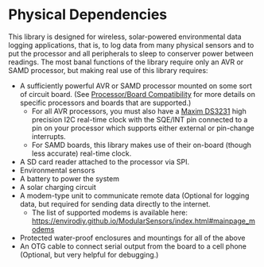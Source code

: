 # Physical Dependencies<!--! {#page_physical_dependencies} -->

This library is designed for wireless, solar-powered environmental data logging applications, that is, to log data from many physical sensors and to put the processor and all peripherals to sleep to conserver power between readings.
The most banal functions of the library require only an AVR or SAMD processor, but making real use of this library requires:

- A sufficiently powerful AVR or SAMD processor mounted on some sort of circuit board.
(See [Processor/Board Compatibility](https://envirodiy.github.io/ModularSensors/page_processor_compatibility.html) for more details on specific processors and boards that are supported.)
  - For all AVR processors, you must also have a [Maxim DS3231](https://www.maximintegrated.com/en/products/digital/real-time-clocks/DS3231.html) high precision I2C real-time clock with the SQE/INT pin connected to a pin on your processor which supports either external or pin-change interrupts.
  - For SAMD boards, this library makes use of their on-board (though less accurate) real-time clock.
- A SD card reader attached to the processor via SPI.
- Environmental sensors
- A battery to power the system
- A solar charging circuit
- A modem-type unit to communicate remote data (Optional for logging data, but required for sending data directly to the internet.
  - The list of supported modems is available here:  <https://envirodiy.github.io/ModularSensors/index.html#mainpage_modems>
- Protected water-proof enclosures and mountings for all of the above
- An OTG cable to connect serial output from the board to a cell phone (Optional, but very helpful for debugging.)
